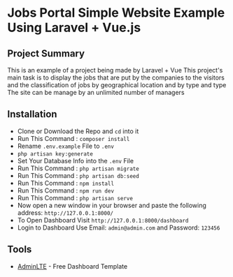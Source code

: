 # Jobs Portal Simple Website Example Using Laravel + Vue.js


## Project Summary 
This is an example of a project being made by Laravel + Vue
This project's main task is to display the jobs that are put by the companies to the visitors and the classification of jobs by geographical location and by type and type
The site can be manage by an unlimited number of managers

## Installation 
* Clone or Download the Repo and `cd` into it
* Run This Command : `composer install `
* Rename `.env.example` File to `.env`
* `php artisan key:generate`
* Set Your Database Info into the `.env` File 
* Run This Command : `php artisan migrate`
* Run This Command : `php artisan db:seed`
* Run This Command : `npm install`
* Run This Command : `npm run dev`
* Run This Command : `php artisan serve`
* Now open a new window in your browser and paste the following address: `http://127.0.0.1:8000/`
* To Open Dashboard Visit `http://127.0.0.1:8000/dashboard`
* Login to Dashboard Use Email: `admin@admin.com` and Password: `123456`

## Tools
* [AdminLTE](https://adminlte.io/themes/dev/AdminLTE/index.html) - Free Dashboard Template
